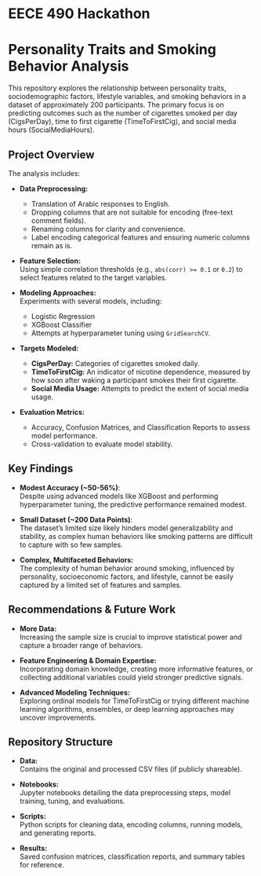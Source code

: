 # EECE 490 Hackathon
# Personality Traits and Smoking Behavior Analysis

This repository explores the relationship between personality traits, sociodemographic factors, lifestyle variables, and smoking behaviors in a dataset of approximately 200 participants. The primary focus is on predicting outcomes such as the number of cigarettes smoked per day (CigsPerDay), time to first cigarette (TimeToFirstCig), and social media hours (SocialMediaHours).

## Project Overview

The analysis includes:
- **Data Preprocessing:**  
  - Translation of Arabic responses to English.  
  - Dropping columns that are not suitable for encoding (free-text comment fields).  
  - Renaming columns for clarity and convenience.
  - Label encoding categorical features and ensuring numeric columns remain as is.

- **Feature Selection:**  
  Using simple correlation thresholds (e.g., `abs(corr) >= 0.1` or `0.2`) to select features related to the target variables.

- **Modeling Approaches:**  
  Experiments with several models, including:
  - Logistic Regression  
  - XGBoost Classifier  
  - Attempts at hyperparameter tuning using `GridSearchCV`.

- **Targets Modeled:**
  - **CigsPerDay:** Categories of cigarettes smoked daily.
  - **TimeToFirstCig:** An indicator of nicotine dependence, measured by how soon after waking a participant smokes their first cigarette.
  - **Social Media Usage:** Attempts to predict the extent of social media usage.

- **Evaluation Metrics:**
  - Accuracy, Confusion Matrices, and Classification Reports to assess model performance.
  - Cross-validation to evaluate model stability.

## Key Findings

- **Modest Accuracy (~50-56%)**:  
  Despite using advanced models like XGBoost and performing hyperparameter tuning, the predictive performance remained modest.

- **Small Dataset (~200 Data Points)**:  
  The dataset’s limited size likely hinders model generalizability and stability, as complex human behaviors like smoking patterns are difficult to capture with so few samples.

- **Complex, Multifaceted Behaviors:**  
  The complexity of human behavior around smoking, influenced by personality, socioeconomic factors, and lifestyle, cannot be easily captured by a limited set of features and samples.

## Recommendations & Future Work

- **More Data:**  
  Increasing the sample size is crucial to improve statistical power and capture a broader range of behaviors.

- **Feature Engineering & Domain Expertise:**  
  Incorporating domain knowledge, creating more informative features, or collecting additional variables could yield stronger predictive signals.

- **Advanced Modeling Techniques:**  
  Exploring ordinal models for TimeToFirstCig or trying different machine learning algorithms, ensembles, or deep learning approaches may uncover improvements.

## Repository Structure

- **Data:**  
  Contains the original and processed CSV files (if publicly shareable).

- **Notebooks:**  
  Jupyter notebooks detailing the data preprocessing steps, model training, tuning, and evaluations.

- **Scripts:**  
  Python scripts for cleaning data, encoding columns, running models, and generating reports.

- **Results:**  
  Saved confusion matrices, classification reports, and summary tables for reference.

